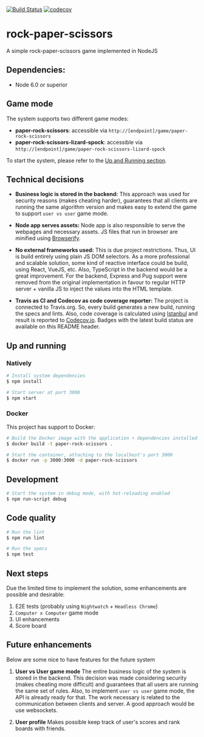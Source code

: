 [![Build Status](https://travis-ci.org/mauricioklein/rock-paper-scissors.svg?branch=master)](https://travis-ci.org/mauricioklein/rock-paper-scissors)
[![codecov](https://codecov.io/gh/mauricioklein/rock-paper-scissors/branch/master/graph/badge.svg)](https://codecov.io/gh/mauricioklein/rock-paper-scissors)

# rock-paper-scissors

A simple rock-paper-scissors game implemented in NodeJS

## Dependencies:

- Node 6.0 or superior

## Game mode

The system supports two different game modes:

- **paper-rock-scissors**: accessible via `http://[endpoint]/game/paper-rock-scissors`
- **paper-rock-scissors-lizard-spock**: accessible via `http://[endpoint]/game/paper-rock-scissors-lizard-spock`

To start the system, please refer to the [Up and Running section](#up-and-running).

## Technical decisions

- **Business logic is stored in the backend:**
This approach was used for security reasons (makes cheating harder), guarantees that all clients are running the same algorithm version and makes easy to extend the game to support `user vs user` game mode.

- **Node app serves assets:**
Node app is also responsible to serve the webpages and necessary assets. JS files that run in browser are minified using [Browserify](http://browserify.org/).

- **No external frameworks used:**
This is due project restrictions. Thus, UI is build entirely using plain JS DOM selectors. As a more professional and scalable solution, some kind of reactive interface could be build, using React, VueJS, etc. Also, TypeScript in the backend would be a great improvement.
For the backend, Express and Pug support were removed from the original implementation in favour to
regular HTTP server + vanilla JS to inject the values into the HTML template.

- **Travis as CI and Codecov as code coverage reporter:**
The project is connected to Travis.org. So, every build generates a new build, running the specs and lints.
Also, code coverage is calculated using [Istanbul](https://istanbul.js.org/) and result is reported to [Codecov.io](https://codecov.io/). Badges with the latest build status are available on this README header.

## Up and running

### Natively

```bash
# Install system dependencies
$ npm install

# Start server at port 3000
$ npm start
```

### Docker

This project has support to Docker:

```bash
# Build the Docker image with the application + dependencies installed
$ docker build -t paper-rock-scissors .

# Start the container, attaching to the localhost's port 3000
$ docker run -p 3000:3000 -d paper-rock-scissors
```



## Development

```bash
# Start the system in debug mode, with hot-reloading enabled
$ npm run-script debug
```

## Code quality

```bash
# Run the lint
$ npm run lint

# Run the specs
$ npm test
```


## Next steps

Due the limited time to implement the solution, some enhancements are possible and desirable:

1. E2E tests (probably using `Nightwatch` + `Headless Chrome`)
2. `Computer x Computer` game mode
3. UI enhancements
4. Score board

## Future enhancements

Below are some nice to have features for the future system

1. **User vs User game mode**
The entire business logic of the system is stored in the backend. This decision was made considering security (makes cheating more difficult) and guarantees that all users are running the same set of rules. Also, to implement `user vs user` game mode, the API is already ready for that. The work necessary is related to the communication between clients and server. A good approach would be use websockets.

2. **User profile**
Makes possible keep track of user's scores and rank boards with friends.
